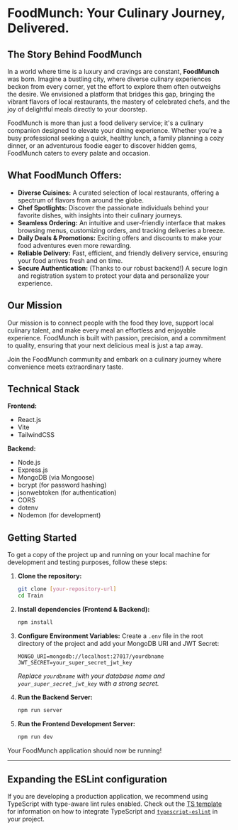 # FoodMunch: Your Culinary Journey, Delivered.

## The Story Behind FoodMunch

In a world where time is a luxury and cravings are constant, **FoodMunch** was born. Imagine a bustling city, where diverse culinary experiences beckon from every corner, yet the effort to explore them often outweighs the desire. We envisioned a platform that bridges this gap, bringing the vibrant flavors of local restaurants, the mastery of celebrated chefs, and the joy of delightful meals directly to your doorstep.

FoodMunch is more than just a food delivery service; it's a culinary companion designed to elevate your dining experience. Whether you're a busy professional seeking a quick, healthy lunch, a family planning a cozy dinner, or an adventurous foodie eager to discover hidden gems, FoodMunch caters to every palate and occasion.

## What FoodMunch Offers:

*   **Diverse Cuisines:** A curated selection of local restaurants, offering a spectrum of flavors from around the globe.
*   **Chef Spotlights:** Discover the passionate individuals behind your favorite dishes, with insights into their culinary journeys.
*   **Seamless Ordering:** An intuitive and user-friendly interface that makes browsing menus, customizing orders, and tracking deliveries a breeze.
*   **Daily Deals & Promotions:** Exciting offers and discounts to make your food adventures even more rewarding.
*   **Reliable Delivery:** Fast, efficient, and friendly delivery service, ensuring your food arrives fresh and on time.
*   **Secure Authentication:** (Thanks to our robust backend!) A secure login and registration system to protect your data and personalize your experience.

## Our Mission

Our mission is to connect people with the food they love, support local culinary talent, and make every meal an effortless and enjoyable experience. FoodMunch is built with passion, precision, and a commitment to quality, ensuring that your next delicious meal is just a tap away.

Join the FoodMunch community and embark on a culinary journey where convenience meets extraordinary taste.

## Technical Stack

**Frontend:**
*   React.js
*   Vite
*   TailwindCSS

**Backend:**
*   Node.js
*   Express.js
*   MongoDB (via Mongoose)
*   bcrypt (for password hashing)
*   jsonwebtoken (for authentication)
*   CORS
*   dotenv
*   Nodemon (for development)

## Getting Started

To get a copy of the project up and running on your local machine for development and testing purposes, follow these steps:

1.  **Clone the repository:**
    ```bash
    git clone [your-repository-url]
    cd Train
    ```

2.  **Install dependencies (Frontend & Backend):**
    ```bash
    npm install
    ```

3.  **Configure Environment Variables:**
    Create a `.env` file in the root directory of the project and add your MongoDB URI and JWT Secret:
    ```
    MONGO_URI=mongodb://localhost:27017/yourdbname
    JWT_SECRET=your_super_secret_jwt_key
    ```
    *Replace `yourdbname` with your database name and `your_super_secret_jwt_key` with a strong secret.*

4.  **Run the Backend Server:**
    ```bash
    npm run server
    ```

5.  **Run the Frontend Development Server:**
    ```bash
    npm run dev
    ```

Your FoodMunch application should now be running!

---

## Expanding the ESLint configuration

If you are developing a production application, we recommend using TypeScript with type-aware lint rules enabled. Check out the [TS template](https://github.com/vitejs/vite/tree/main/packages/create-vite/template-react-ts) for information on how to integrate TypeScript and [`typescript-eslint`](https://typescript-eslint.io) in your project.
